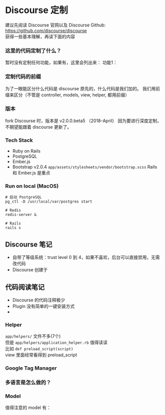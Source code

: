 # Discourse 定制
建议先阅读 Discourse 官网以及 Discourse Github:  https://github.com/discourse/discourse     
获得一些基本理解，再读下面的内容        

### 这里的代码定制了什么？
暂时没有定制任何功能，如果有，这里会列出来：
功能1：

### 定制代码的前缀
为了一眼能区分什么代码是 discourse 原先的，什么代码是我们加的。
我们用前缀来区分（不管是 controller, models, view, helper, 都用前缀）


### 版本
fork Discourse 时，版本是 v2.0.0.beta5 （2018-April）
因为要进行深度定制，不期望能跟着 discourse 更新了。  


### Tech Stack
* Ruby on Rails
* PostgreSQL
* Ember.js
* Bootstrap v2.0.4 `app/assets/stylesheets/vendor/bootstrap.scss`
Rails 和 Ember.js 是重点   


### Run on local (MacOS)
```
# 启动 PostgreSQL
pg_ctl -D /usr/local/var/postgres start 

# Redis
redis-server &

# Rails
rails s
```

## Discourse 笔记
* 自带了等级系统：trust level 0 到 4，如果不喜欢，后台可以直接禁用，无需改代码
* Discourse 创建于


## 代码阅读笔记
* Discourse 的代码注释极少
* Plugin 没有简单的一键安装方式
* 

### Helper
`app/helpers/` 文件不多(7个)    
但是 `app/helpers/application_helper.rb` 值得读读      
比如 `def preload_script(script)`      
view 里面经常看得到 preload_script     

### Google Tag Manager

### 多语言是怎么做的？


### Model
值得注意的 model 有：   
